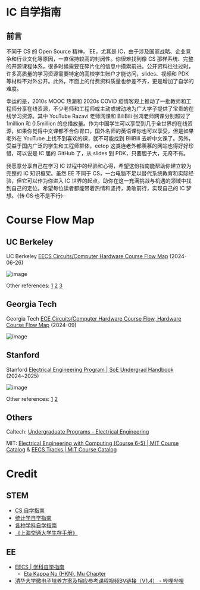 # IC 自学指南

## 前言

不同于 CS 的 Open Source 精神， EE，尤其是 IC，由于涉及国家战略、企业竞争和行业文化等原因，一直保持较高的封闭性。你很难找到像 CS 那样系统、完整的开源课程体系，很多时候需要在碎片化的信息中摸索前进。公开资料往往过时，许多高质量的学习资源需要特定的高校学生账户才能访问，slides、视频和 PDK 等材料不对外公开。此外，市面上的付费资料质量也参差不齐，更是增加了自学的难度。

幸运的是，2010s MOOC 热潮和 2020s COVID 疫情客观上推动了一批教师和工程师分享在线资源，不少老师和工程师或主动或被动地为广大学子提供了宝贵的在线学习资源。其中 YouTube Razavi 老师网课和 BiliBili 张鸿老师网课分别超过了 1million 和 0.5million 的总播放量。作为中国学生可以享受到几乎全世界的在线资源，如果你觉得中文课都不合你胃口，国外名师的英语课你也可以享受，但是如果老外在 YouTube 上找不到喜欢的课，就不可能找到 BiliBili 去听中文课了。另外，受益于国内广泛的学生和工程师群体，eetop 这类连老外都羡慕的网站也得好好珍惜，可以说是 IC 届的 GitHub 了，从 slides 到 PDK，只要胆子大，无奇不有。

我愿意分享自己在学习 IC 过程中的经验和心得，希望这份指南能帮助你建立较为完整的 IC 知识框架。虽然 EE 不同于 CS，一台电脑不足以替代系统教育和实际经验，但它可以作为你进入 IC 世界的起点，助你在这一充满挑战与机遇的领域中找到自己的定位。希望每位读者都能带着热情和坚持，勇敢前行，实现自己的 IC 梦想。~~（转 CS 也不是不行）~~

# Course Flow Map

## UC Berkeley 

UC Berkeley [EECS Circuits/Computer Hardware Course Flow Map](https://eecs.berkeley.edu/academics/new-silicon-initiative-nsi/course-flow-map/) (2024-06-26)

![image](https://github.com/user-attachments/assets/3de7f83c-bbcd-4e9d-927f-2c627a7cb428)

Other references: [1](https://www.zhihu.com/question/20177494/answer/29057506) [2](https://engineering.berkeley.edu/students/undergraduate-guide/degree-requirements/major-programs/electrical-engineering-computer-sciences/) [3](https://eecs.berkeley.edu/resources/undergrads/eecs-2/study-plans/) 

## Georgia Tech

Georgia Tech [ECE Circuits/Computer Hardware Course Flow, Hardware Course Flow Map](https://ece.gatech.edu/ece-circuitscomputer-hardware-course-flow) (2024-09)

![image](https://github.com/user-attachments/assets/776e2a21-f696-4c96-9f6c-84d1d4bf23b3)

## Stanford

Stanford [Electrical Engineering Program | SoE Undergrad Handbook](https://ughb.stanford.edu/majors-minors/electrical-engineering-program) (2024~2025)

![image](https://github.com/user-attachments/assets/ba877a1a-c305-404f-9e71-61a539947060)

Other references: [1](https://archived-bulletin.stanford.mobi/soe-ug-majors/ee/ee.pdf) [2](https://archived-bulletin.stanford.mobi/soe-ug-majors/ee/)

## Others

Caltech: [Undergraduate Programs - Electrical Engineering](https://www.ee.caltech.edu/academics/ugrad)

MIT: [Electrical Engineering with Computing (Course 6-5) | MIT Course Catalog](https://catalog.mit.edu/degree-charts/electrical-engineering-computing-6-5/) & [EECS Tracks | MIT Course Catalog](https://catalog.mit.edu/degree-charts/electrical-engineering-computer-science-tracks/#electricalengineeringtext)

# Credit

## STEM

- [CS 自学指南](https://github.com/pkuflyingpig/cs-self-learning/)
- [统计学自学指南](https://xuankaiwang.github.io/)
- [各种学科自学指南](https://github.com/MuggleWei/learning_compass) 
- [《上海交通大学生存手册》](https://github.com/SurviveSJTU/SurviveSJTUManual)


## EE

- [EECS | 学科自学指南](https://mugglewei.github.io/learning_compass/posts/major/eecs/)
  - [Eta Kappa Nu (HKN), Mu Chapter](https://hkn.eecs.berkeley.edu/courseguides)
- [清华大学微电子培养方案及相应参考课程视频BV链接（V1.4） - 哔哩哔哩](https://www.bilibili.com/opus/508995032359647547)
